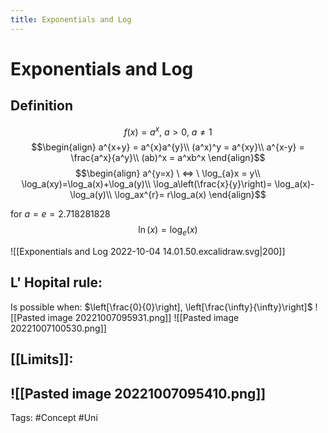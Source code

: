 ```yaml
---
title: Exponentials and Log
---
```


# Exponentials and Log
## Definition
$$f(x)=a^{x},\ a>0,\ a\ne1$$
$$\begin{align} 
a^{x+y} = a^{x}a^{y}\\
(a^x)^y = a^{xy}\\
a^{x-y} = \frac{a^x}{a^y}\\
(ab)^x = a^xb^x
\end{align}$$
$$\begin{align} 
a^{y=x} \ <=> \ \log_{a}x = y\\
\log_a(xy)=\log_a(x)+\log_a(y)\\
\log_a\left(\frac{x}{y}\right)= \log_a(x)-\log_a(y)\\
\log_ax^{r}= r\log_a(x)
\end{align}$$


for $a=e = 2.718281828$ 
$$\ln(x) = \log_e{(x)}$$

![[Exponentials and Log 2022-10-04 14.01.50.excalidraw.svg|200]]

## L' Hopital rule:
Is possible when: $\left[\frac{0}{0}\right], \left[\frac{\infty}{\infty}\right]$
![[Pasted image 20221007095931.png]]
![[Pasted image 20221007100530.png]]
## [[Limits]]:
![[Pasted image 20221007095410.png]]
---
Tags: #Concept #Uni 